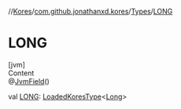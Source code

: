//[Kores](../../index.md)/[com.github.jonathanxd.kores](../index.md)/[Types](index.md)/[LONG](-l-o-n-g.md)



# LONG  
[jvm]  
Content  
@[JvmField](https://kotlinlang.org/api/latest/jvm/stdlib/kotlin.jvm/-jvm-field/index.html)()  
  
val [LONG](-l-o-n-g.md): [LoadedKoresType](../../com.github.jonathanxd.kores.type/-loaded-kores-type/index.md)<[Long](https://kotlinlang.org/api/latest/jvm/stdlib/kotlin/-long/index.html)>  




